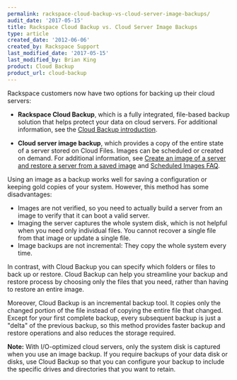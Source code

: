 ```yaml
---
permalink: rackspace-cloud-backup-vs-cloud-server-image-backups/
audit_date: '2017-05-15'
title: Rackspace Cloud Backup vs. Cloud Server Image Backups
type: article
created_date: '2012-06-06'
created_by: Rackspace Support
last_modified_date: '2017-05-15'
last_modified_by: Brian King
product: Cloud Backup
product_url: cloud-backup
---
```


Rackspace customers now have two options for backing up their cloud servers:

- **Rackspace Cloud Backup**, which is a fully integrated, file-based backup solution that helps protect your data on cloud servers. For additional information, see the [Cloud Backup introduction](https://support.rackspace.com/how-to/cloud-backup/).

- **Cloud server image backup**, which provides a copy of the entire state of a server stored on Cloud Files. Images can be scheduled or created on demand. For additional information, see [Create an image of a server and restore a server from a saved image](/how-to/create-an-image-of-a-server-and-restore-a-server-from-a-saved-image/) and [Scheduled Images FAQ](/how-to/scheduled-images-faq/).

Using an image as a backup works well for saving a configuration or keeping gold copies of your system. However, this method has some disadvantages:

- Images are not verified, so you need to actually build a server from an image to verify that it can boot a valid server. 
- Imaging the server captures the whole system disk, which is not helpful when you need only individual files. You cannot recover a single file from that image or update a single file.
- Image backups are not incremental: They copy the whole system every time.

In contrast, with Cloud Backup you can specify which folders or files to back up or restore. Cloud Backup can help you streamline your backup and restore process by choosing only the files that you need, rather than having to restore an entire image.

Moreover, Cloud Backup is an incremental backup tool. It copies only the changed portion of the file instead of copying the entire file that changed. Except for your first complete backup, every subsequent backup is just a "delta" of the previous backup, so this method provides faster backup and restore operations and also reduces the storage required. 

**Note:** With I/O-optimized cloud servers, only the system disk is captured when you use an image backup. If you require backups of your data disk or disks, use Cloud Backup so that you can configure your backup to include the specific drives and directories that you want to retain. 




